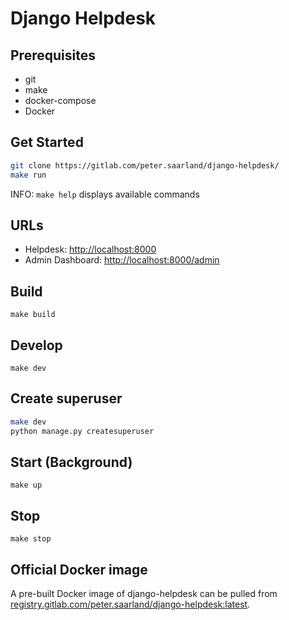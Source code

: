 # Django Helpdesk

## Prerequisites

- git
- make
- docker-compose
- Docker

## Get Started

```bash
git clone https://gitlab.com/peter.saarland/django-helpdesk/
make run
```

INFO: `make help` displays available commands

## URLs

- Helpdesk: [http://localhost:8000](http://localhost:8000)
- Admin Dashboard: [http://localhost:8000/admin](http://localhost:8000/admin)

## Build

`make build`

## Develop

`make dev`

## Create superuser

```bash
make dev
python manage.py createsuperuser
```

## Start (Background)

`make up`

## Stop

`make stop`

## Official Docker image

A pre-built Docker image of django-helpdesk can be pulled from [registry.gitlab.com/peter.saarland/django-helpdesk:latest](registry.gitlab.com/peter.saarland/django-helpdesk:latest).